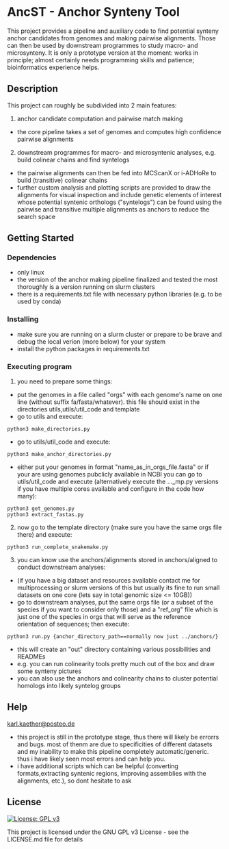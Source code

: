 # AncST - Anchor Synteny Tool   

This project provides a pipeline and auxiliary code to find potential synteny anchor candidates from genomes and making pairwise alignments. Those can then be used by downstream programmes to study macro- and microsynteny.
It is only a prototype version at the moment: works in principle; almost certainly needs programming skills and patience; bioinformatics experience helps.

## Description

This project can roughly be subdivided into 2 main features:
1. anchor candidate computation and pairwise match making
* the core pipeline takes a set of genomes and computes high confidence pairwise alignments
2. downstream programmes for macro- and microsyntenic analyses, e.g. build colinear chains and find syntelogs
* the pairwise alignments can then be fed into MCScanX or i-ADHoRe to build (transitive) colinear chains
* further custom analysis and plotting scripts are provided to draw the alignments for visual inspection and include genetic elements of interest whose potential syntenic orthologs ("syntelogs") can be found using the pairwise and transitive multiple alignments as anchors to reduce the search space


## Getting Started

### Dependencies

* only linux
* the version of the anchor making pipeline finalized and tested the most thoroughly is a version running on slurm clusters
* there is a requirements.txt file with necessary python libraries (e.g. to be used by conda)

### Installing

* make sure you are running on a slurm cluster or prepare to be brave and debug the local verion (more below) for your system
* install the python packages in requirements.txt

### Executing program

1. you need to prepare some things:
* put the genomes in a file called "orgs" with each genome's name on one line (without suffix fa/fasta/whatever). this file should exist in the directories utils,utils/util\_code and template
* go to utils and execute:
```
python3 make_directories.py
```
* go to utils/util\_code and execute:
```
python3 make_anchor_directories.py
```
* either put your genomes in format "name\_as\_in\_orgs\_file.fasta" or if your are using genomes pubclicly available in NCBI you can go to utils/util\_code and execute (alternatively execute the ...\_mp.py versions if you have multiple cores available and configure in the code how many):
```
python3 get_genomes.py
python3 extract_fastas.py
```
2. now go to the template directory (make sure you have the same orgs file there) and execute:
```
python3 run_complete_snakemake.py
```
3. you can know use the anchors/alignments stored in anchors/aligned to conduct downstream analyses:
* (if you have a big dataset and resources available contact me for multiprocessing or slurm versions of this but usually its fine to run small datasets on one core (lets say in total genomic size <= 10GB))
* go to downstream analyses, put the same orgs file (or a subset of the species if you want to consider only those) and a "ref\_org" file which is just one of the species in orgs that will serve as the reference orientation of sequences; then execute:
```
python3 run.py {anchor_directory_path==normally now just ../anchors/}
```
* this will create an "out" directory containing various possibilities and READMEs
* e.g. you can run colinearity tools pretty much out of the box and draw some synteny pictures
* you can also use the anchors and colinearity chains to cluster potential homologs into likely syntelog groups

## Help

karl.kaether@posteo.de

* this project is still in the prototype stage, thus there will likely be errorrs and bugs. most of thenm are due to specificities of different datasets and my inability to make this pipeline completely automatic/generic. thus i have likely seen most errors and can help you.
* i have additional scripts which can be helpful (converting formats,extracting syntenic regions, improving assemblies with the alignments, etc.), so dont hesitate to ask

## License

[![License: GPL v3](https://img.shields.io/badge/License-GPLv3-blue.svg)](https://www.gnu.org/licenses/gpl-3.0)

This project is licensed under the GNU GPL v3 License - see the LICENSE.md file for details
